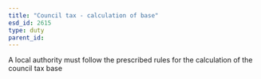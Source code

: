 ```yaml
---
title: "Council tax - calculation of base"
esd_id: 2615
type: duty
parent_id:  
---
```


A local authority must follow the prescribed rules for the calculation of the council tax base

